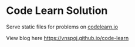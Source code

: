 # Code Learn Solution

Serve static files for problems on [codelearn.io](https://codelearn.io/Training/)

View blog here https://vnspoj.github.io/code-learn

